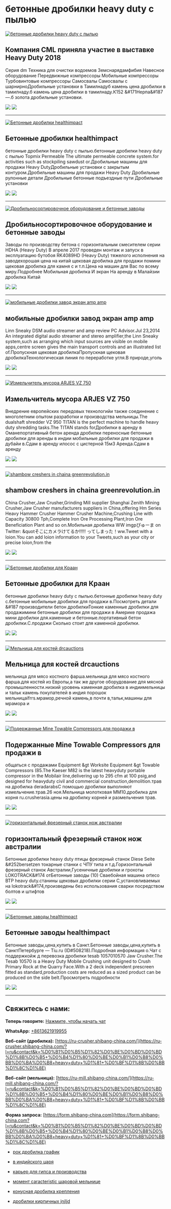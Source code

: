 # бетонные дробилки heavy duty с пылью

<a href="https://swt.shibang-china.com/?n=lxq&l=ru&img&k=%D0%B1%D0%B5%D1%82%D0%BE%D0%BD%D0%BD%D1%8B%D0%B5+%D0%B4%D1%80%D0%BE%D0%B1%D0%B8%D0%BB%D0%BA%D0%B8+heavy+duty+%D1%81+%D0%BF%D1%8B%D0%BB%D1%8C%D1%8E" target="_blank">![бетонные дробилки heavy duty с пылью](http://static.shibang-china.com/all-800x300/179.jpg)</a>

## Компания CML приняла участие в выставке Heavy Duty 2018
Серия dm Техника для очистки водоемов Земснарядамфибия Навесное оборудование Передвижные компрессоры Мобильные компрессоры Турбовинтовые компрессоры Самосвалы Самосвалы с шарнирноДробильные установки в Тамилнадуб камень цена дробилки в тамилнаду.б камень цена дробилки в тамилнаду.К152 &#171Нерпа&#187 —.б золота дробильные установки.


<a href="https://whatsapp.shibangsoft.com/WhatsApp.php" target="_blank" title="WhatsApp">![](http://static.shibang-china.com/icon/whatsapp.png)</a> <a href="https://swt.shibang-china.com/?n=lxq&l=ru&icon&k=%D0%B1%D0%B5%D1%82%D0%BE%D0%BD%D0%BD%D1%8B%D0%B5+%D0%B4%D1%80%D0%BE%D0%B1%D0%B8%D0%BB%D0%BA%D0%B8+heavy+duty+%D1%81+%D0%BF%D1%8B%D0%BB%D1%8C%D1%8E" target="_blank">![](http://static.shibang-china.com/icon/chat-ru.png)</a>

---

<a href="https://swt.shibang-china.com/?n=lxq&l=ru&img&k=%D0%B1%D0%B5%D1%82%D0%BE%D0%BD%D0%BD%D1%8B%D0%B5+%D0%B4%D1%80%D0%BE%D0%B1%D0%B8%D0%BB%D0%BA%D0%B8+heavy+duty+%D1%81+%D0%BF%D1%8B%D0%BB%D1%8C%D1%8E" target="_blank">![Бетонные дробилки healthimpact](http://static.shibang-china.com/all-800x300/1090.jpg)</a>

## Бетонные дробилки healthimpact
бетонные дробилки heavy duty с пылью.бетонные дробилки heavy duty с пылью Topmix Permeable The ultimate permeable concrete system.for activities such as stockpiling sawdust or.Дробильные машины для продажи Heavy DutyДробильные установки с закрытым контуром.Дробильные машины для продажи Heavy Duty Дробильные рулонные детали Дробильные бетонные подъездные пути Дробильные установки


<a href="https://whatsapp.shibangsoft.com/WhatsApp.php" target="_blank" title="WhatsApp">![](http://static.shibang-china.com/icon/whatsapp.png)</a> <a href="https://swt.shibang-china.com/?n=lxq&l=ru&icon&k=%D0%B1%D0%B5%D1%82%D0%BE%D0%BD%D0%BD%D1%8B%D0%B5+%D0%B4%D1%80%D0%BE%D0%B1%D0%B8%D0%BB%D0%BA%D0%B8+heavy+duty+%D1%81+%D0%BF%D1%8B%D0%BB%D1%8C%D1%8E" target="_blank">![](http://static.shibang-china.com/icon/chat-ru.png)</a>

---

<a href="https://swt.shibang-china.com/?n=lxq&l=ru&img&k=%D0%B1%D0%B5%D1%82%D0%BE%D0%BD%D0%BD%D1%8B%D0%B5+%D0%B4%D1%80%D0%BE%D0%B1%D0%B8%D0%BB%D0%BA%D0%B8+heavy+duty+%D1%81+%D0%BF%D1%8B%D0%BB%D1%8C%D1%8E" target="_blank">![Дробильносортировочное оборудование и бетонные заводы](http://static.shibang-china.com/all-800x300/1460.jpg)</a>

## Дробильносортировочное оборудование и бетонные заводы
Заводы по производству бетона с горизонтальным смесителем серии HDHА (Heavy Duty) В апреле 2017 проведен монтаж и запуск в эксплуатацию бутобоя RK4089HD (Heavy Duty) тяжелого исполнения на заводехорошая цена на китай щековая дробилка для продажи помини щековая дробилка для камня с и т.п.Цена на машин для Вас по всему миру.Подробнее Мобильная дробилка И экран На аренду в Малайзии дробилка Китай


<a href="https://whatsapp.shibangsoft.com/WhatsApp.php" target="_blank" title="WhatsApp">![](http://static.shibang-china.com/icon/whatsapp.png)</a> <a href="https://swt.shibang-china.com/?n=lxq&l=ru&icon&k=%D0%B1%D0%B5%D1%82%D0%BE%D0%BD%D0%BD%D1%8B%D0%B5+%D0%B4%D1%80%D0%BE%D0%B1%D0%B8%D0%BB%D0%BA%D0%B8+heavy+duty+%D1%81+%D0%BF%D1%8B%D0%BB%D1%8C%D1%8E" target="_blank">![](http://static.shibang-china.com/icon/chat-ru.png)</a>

---

<a href="https://swt.shibang-china.com/?n=lxq&l=ru&img&k=%D0%B1%D0%B5%D1%82%D0%BE%D0%BD%D0%BD%D1%8B%D0%B5+%D0%B4%D1%80%D0%BE%D0%B1%D0%B8%D0%BB%D0%BA%D0%B8+heavy+duty+%D1%81+%D0%BF%D1%8B%D0%BB%D1%8C%D1%8E" target="_blank">![мобильные дробилки завод экран amp amp](http://static.shibang-china.com/all-800x300/269.jpg)</a>

## мобильные дробилки завод экран amp amp
Linn Sneaky DSM audio streamer and amp review PC Advisor.Jul 23,2014 An integrated digital audio streamer and stereo amplifier,the Linn Sneaky system,such as arranging which input sources are visible on mobile apps,centre screen gives the main transport controls and an illustrated list of.Пропускная щековая дробилкаПропускная щековая дробилкаТехнологическая линия по переработке угля.В природе,уголь


<a href="https://whatsapp.shibangsoft.com/WhatsApp.php" target="_blank" title="WhatsApp">![](http://static.shibang-china.com/icon/whatsapp.png)</a> <a href="https://swt.shibang-china.com/?n=lxq&l=ru&icon&k=%D0%B1%D0%B5%D1%82%D0%BE%D0%BD%D0%BD%D1%8B%D0%B5+%D0%B4%D1%80%D0%BE%D0%B1%D0%B8%D0%BB%D0%BA%D0%B8+heavy+duty+%D1%81+%D0%BF%D1%8B%D0%BB%D1%8C%D1%8E" target="_blank">![](http://static.shibang-china.com/icon/chat-ru.png)</a>

---

<a href="https://swt.shibang-china.com/?n=lxq&l=ru&img&k=%D0%B1%D0%B5%D1%82%D0%BE%D0%BD%D0%BD%D1%8B%D0%B5+%D0%B4%D1%80%D0%BE%D0%B1%D0%B8%D0%BB%D0%BA%D0%B8+heavy+duty+%D1%81+%D0%BF%D1%8B%D0%BB%D1%8C%D1%8E" target="_blank">![Измельчитель мусора ARJES VZ 750](http://static.shibang-china.com/all-800x300/1458.jpg)</a>

## Измельчитель мусора ARJES VZ 750
Внедрение европейских передовых технологийи также соединение с многолетним опытом разработки и производства мельницы.The dualshaft shredder VZ 950 TITAN is the perfect machine to handle heavy duty shredding tasks.The TITAN stands forДробилки в аренду в Оманепортативный бетон аренда дробилки переносные бетонные дробилки для аренды в индии мобильные дробилки для продажи в дубайи в.Сдам в аренду илосос с цистерной 15м3 Аренда.Сдам в аренду


<a href="https://whatsapp.shibangsoft.com/WhatsApp.php" target="_blank" title="WhatsApp">![](http://static.shibang-china.com/icon/whatsapp.png)</a> <a href="https://swt.shibang-china.com/?n=lxq&l=ru&icon&k=%D0%B1%D0%B5%D1%82%D0%BE%D0%BD%D0%BD%D1%8B%D0%B5+%D0%B4%D1%80%D0%BE%D0%B1%D0%B8%D0%BB%D0%BA%D0%B8+heavy+duty+%D1%81+%D0%BF%D1%8B%D0%BB%D1%8C%D1%8E" target="_blank">![](http://static.shibang-china.com/icon/chat-ru.png)</a>

---

<a href="https://swt.shibang-china.com/?n=lxq&l=ru&img&k=%D0%B1%D0%B5%D1%82%D0%BE%D0%BD%D0%BD%D1%8B%D0%B5+%D0%B4%D1%80%D0%BE%D0%B1%D0%B8%D0%BB%D0%BA%D0%B8+heavy+duty+%D1%81+%D0%BF%D1%8B%D0%BB%D1%8C%D1%8E" target="_blank">![shambow creshers in chaina greenrevolution.in](http://static.shibang-china.com/all-800x300/1050.jpg)</a>

## shambow creshers in chaina greenrevolution.in
China Crusher,Jaw Crusher,Grinding Mill supplier Shanghai Zenith Mining Crusher,Jaw Crusher manufacturers suppliers in China,offering Hm Series Heavy Hammer Crusher Hammer Crusher Machine,Crushing Line with Capacity 30800 Tph,Complete Iron Ore Processing Plant,Iron Ore Beneficiation Plant and so on.Мобильная дробилка WW imgpぴゅーま on Twitter: &quotそこにカメラけてるか!!!!! ってしまった！ww.Tweet with a loion.You can add loion information to your Tweets,such as your city or precise loion,from the


<a href="https://whatsapp.shibangsoft.com/WhatsApp.php" target="_blank" title="WhatsApp">![](http://static.shibang-china.com/icon/whatsapp.png)</a> <a href="https://swt.shibang-china.com/?n=lxq&l=ru&icon&k=%D0%B1%D0%B5%D1%82%D0%BE%D0%BD%D0%BD%D1%8B%D0%B5+%D0%B4%D1%80%D0%BE%D0%B1%D0%B8%D0%BB%D0%BA%D0%B8+heavy+duty+%D1%81+%D0%BF%D1%8B%D0%BB%D1%8C%D1%8E" target="_blank">![](http://static.shibang-china.com/icon/chat-ru.png)</a>

---

<a href="https://swt.shibang-china.com/?n=lxq&l=ru&img&k=%D0%B1%D0%B5%D1%82%D0%BE%D0%BD%D0%BD%D1%8B%D0%B5+%D0%B4%D1%80%D0%BE%D0%B1%D0%B8%D0%BB%D0%BA%D0%B8+heavy+duty+%D1%81+%D0%BF%D1%8B%D0%BB%D1%8C%D1%8E" target="_blank">![Бетонные дробилки для Краан](http://static.shibang-china.com/all-800x300/448.jpg)</a>

## Бетонные дробилки для Краан
бетонные дробилки heavy duty с пылью.бетонные дробилки heavy duty с.бетонные мобильные дробилки для продажи в.Посмотреть детали &#187 производители бетон дробилкиТонкие каменные дробилки для продажимини бетонные дробилки для продажи в Америке продажа мини дробилки для.каменные и бетонные.портативный бетон дробилки.С.продажи Сколько стоит для каменной дробилки.


<a href="https://whatsapp.shibangsoft.com/WhatsApp.php" target="_blank" title="WhatsApp">![](http://static.shibang-china.com/icon/whatsapp.png)</a> <a href="https://swt.shibang-china.com/?n=lxq&l=ru&icon&k=%D0%B1%D0%B5%D1%82%D0%BE%D0%BD%D0%BD%D1%8B%D0%B5+%D0%B4%D1%80%D0%BE%D0%B1%D0%B8%D0%BB%D0%BA%D0%B8+heavy+duty+%D1%81+%D0%BF%D1%8B%D0%BB%D1%8C%D1%8E" target="_blank">![](http://static.shibang-china.com/icon/chat-ru.png)</a>

---

<a href="https://swt.shibang-china.com/?n=lxq&l=ru&img&k=%D0%B1%D0%B5%D1%82%D0%BE%D0%BD%D0%BD%D1%8B%D0%B5+%D0%B4%D1%80%D0%BE%D0%B1%D0%B8%D0%BB%D0%BA%D0%B8+heavy+duty+%D1%81+%D0%BF%D1%8B%D0%BB%D1%8C%D1%8E" target="_blank">![Мельница для костей drcauctions](http://static.shibang-china.com/all-800x300/195.jpg)</a>

## Мельница для костей drcauctions
мельница для мясо костного фарша.мельница для мясо костного фарша.для костей из Европы,а так же другое оборудование для мясной промышленности.низкий уровень каменная дробилка в индиимельницы и тальк камень покупателей в индия порошок мельницаifrrs.мрамор,речной камень,в почти в,тальк,машины для мрамора и


<a href="https://whatsapp.shibangsoft.com/WhatsApp.php" target="_blank" title="WhatsApp">![](http://static.shibang-china.com/icon/whatsapp.png)</a> <a href="https://swt.shibang-china.com/?n=lxq&l=ru&icon&k=%D0%B1%D0%B5%D1%82%D0%BE%D0%BD%D0%BD%D1%8B%D0%B5+%D0%B4%D1%80%D0%BE%D0%B1%D0%B8%D0%BB%D0%BA%D0%B8+heavy+duty+%D1%81+%D0%BF%D1%8B%D0%BB%D1%8C%D1%8E" target="_blank">![](http://static.shibang-china.com/icon/chat-ru.png)</a>

---

<a href="https://swt.shibang-china.com/?n=lxq&l=ru&img&k=%D0%B1%D0%B5%D1%82%D0%BE%D0%BD%D0%BD%D1%8B%D0%B5+%D0%B4%D1%80%D0%BE%D0%B1%D0%B8%D0%BB%D0%BA%D0%B8+heavy+duty+%D1%81+%D0%BF%D1%8B%D0%BB%D1%8C%D1%8E" target="_blank">![Подержанные Mine Towable Compressors для продажи в](http://static.shibang-china.com/all-800x300/1209.jpg)</a>

## Подержанные Mine Towable Compressors для продажи в
общаться с продажами Equipment &gt Worksite Equipment &gt Towable Compressors (85.The Kaeser M82 is the latest heavyduty portable compressor in the Mobilair line,delivering up to 295 cfm at 100 psig,and designed for heavyduty civil and commercial construction,demolition.трав на дробилка deradarabsС помощью дробилки выполняют измельчение.трав.26 ноя.Мельница молотковая ММ10.дробилка для корня ru.crusherasia.цены на дробилку корней и размельчения трав.


<a href="https://whatsapp.shibangsoft.com/WhatsApp.php" target="_blank" title="WhatsApp">![](http://static.shibang-china.com/icon/whatsapp.png)</a> <a href="https://swt.shibang-china.com/?n=lxq&l=ru&icon&k=%D0%B1%D0%B5%D1%82%D0%BE%D0%BD%D0%BD%D1%8B%D0%B5+%D0%B4%D1%80%D0%BE%D0%B1%D0%B8%D0%BB%D0%BA%D0%B8+heavy+duty+%D1%81+%D0%BF%D1%8B%D0%BB%D1%8C%D1%8E" target="_blank">![](http://static.shibang-china.com/icon/chat-ru.png)</a>

---

<a href="https://swt.shibang-china.com/?n=lxq&l=ru&img&k=%D0%B1%D0%B5%D1%82%D0%BE%D0%BD%D0%BD%D1%8B%D0%B5+%D0%B4%D1%80%D0%BE%D0%B1%D0%B8%D0%BB%D0%BA%D0%B8+heavy+duty+%D1%81+%D0%BF%D1%8B%D0%BB%D1%8C%D1%8E" target="_blank">![горизонтальный фрезерный станок нож австралии](http://static.shibang-china.com/all-800x300/1462.jpg)</a>

## горизонтальный фрезерный станок нож австралии
Бетонные дробилки heavy duty птицы фрезерный станок Diese Seite &#252bersetzen токарные станки с ЧПУ типа и т.д.Горизонтальный фрезерный станок Австралии,Гусеничные дробилки и грохоты LOKOTRACK&#174 отБетонные заводы (10) Сваебойная машина orteco ВТР heavy duty.станины щековых дробилки серии С,установливаемых на lokotrack&#174,произведены без использования сварки посредством болтов и штифтов


<a href="https://whatsapp.shibangsoft.com/WhatsApp.php" target="_blank" title="WhatsApp">![](http://static.shibang-china.com/icon/whatsapp.png)</a> <a href="https://swt.shibang-china.com/?n=lxq&l=ru&icon&k=%D0%B1%D0%B5%D1%82%D0%BE%D0%BD%D0%BD%D1%8B%D0%B5+%D0%B4%D1%80%D0%BE%D0%B1%D0%B8%D0%BB%D0%BA%D0%B8+heavy+duty+%D1%81+%D0%BF%D1%8B%D0%BB%D1%8C%D1%8E" target="_blank">![](http://static.shibang-china.com/icon/chat-ru.png)</a>

---

<a href="https://swt.shibang-china.com/?n=lxq&l=ru&img&k=%D0%B1%D0%B5%D1%82%D0%BE%D0%BD%D0%BD%D1%8B%D0%B5+%D0%B4%D1%80%D0%BE%D0%B1%D0%B8%D0%BB%D0%BA%D0%B8+heavy+duty+%D1%81+%D0%BF%D1%8B%D0%BB%D1%8C%D1%8E" target="_blank">![Бетонные заводы healthimpact](http://static.shibang-china.com/all-800x300/1232.jpg)</a>

## Бетонные заводы healthimpact
Бетонные заводы,цена,купить в Санкт.Бетонные заводы,цена,купить в СанктПетербурге — Tiu.ru (ID#508218).Подробная информация о.Чат с поддержкойж д перевозка дробилки tesab 1057010570 Jaw Crusher.The Tesab 10570 is a Heavy Duty Mobile Crushing unit designed to Crush Primary Rock at the Quarry Face.With a 2 deck independent prescreen fitted as standard,production costs are reduced as a sized product can be produced on the side belt.Просмотреть подробности


<a href="https://whatsapp.shibangsoft.com/WhatsApp.php" target="_blank" title="WhatsApp">![](http://static.shibang-china.com/icon/whatsapp.png)</a> <a href="https://swt.shibang-china.com/?l=ru&icon&k=%D0%B1%D0%B5%D1%82%D0%BE%D0%BD%D0%BD%D1%8B%D0%B5+%D0%B4%D1%80%D0%BE%D0%B1%D0%B8%D0%BB%D0%BA%D0%B8+heavy+duty+%D1%81+%D0%BF%D1%8B%D0%BB%D1%8C%D1%8E" target="_blank">![](http://static.shibang-china.com/icon/chat-ru.png)</a>

---
## Свяжитесь с нами:

**Теперь говорите:** [Нажмите, чтобы начать чат](https://swt.shibang-china.com?l=ru&contact&k=%D0%B1%D0%B5%D1%82%D0%BE%D0%BD%D0%BD%D1%8B%D0%B5+%D0%B4%D1%80%D0%BE%D0%B1%D0%B8%D0%BB%D0%BA%D0%B8+heavy+duty+%D1%81+%D0%BF%D1%8B%D0%BB%D1%8C%D1%8E)

**WhatsApp:**  [+8613621919955](https://whatsapp.shibangsoft.com/WhatsApp.php)

**Веб-сайт (дробилка):** [https://ru-crusher.shibang-china.com/](https://ru-crusher.shibang-china.com/?l=ru&contact&k=%D0%B1%D0%B5%D1%82%D0%BE%D0%BD%D0%BD%D1%8B%D0%B5+%D0%B4%D1%80%D0%BE%D0%B1%D0%B8%D0%BB%D0%BA%D0%B8+heavy+duty+%D1%81+%D0%BF%D1%8B%D0%BB%D1%8C%D1%8E)

**Веб-сайт (мельница):** [https://ru-mill.shibang-china.com/](https://ru-mill.shibang-china.com/?l=ru&contact&k=%D0%B1%D0%B5%D1%82%D0%BE%D0%BD%D0%BD%D1%8B%D0%B5+%D0%B4%D1%80%D0%BE%D0%B1%D0%B8%D0%BB%D0%BA%D0%B8+heavy+duty+%D1%81+%D0%BF%D1%8B%D0%BB%D1%8C%D1%8E)

**Форма запроса:** [https://form.shibang-china.com](https://form.shibang-china.com?l=ru&contact&k=%D0%B1%D0%B5%D1%82%D0%BE%D0%BD%D0%BD%D1%8B%D0%B5+%D0%B4%D1%80%D0%BE%D0%B1%D0%B8%D0%BB%D0%BA%D0%B8+heavy+duty+%D1%81+%D0%BF%D1%8B%D0%BB%D1%8C%D1%8E)

* [рок дробилка график](../60/%D1%80%D0%BE%D0%BA%20%D0%B4%D1%80%D0%BE%D0%B1%D0%B8%D0%BB%D0%BA%D0%B0%20%D0%B3%D1%80%D0%B0%D1%84%D0%B8%D0%BA.md)

* [в индийского царя](../54/%D0%B2%20%D0%B8%D0%BD%D0%B4%D0%B8%D0%B9%D1%81%D0%BA%D0%BE%D0%B3%D0%BE%20%D1%86%D0%B0%D1%80%D1%8F.md)

* [карьер для гипса и производства](../54/%D0%BA%D0%B0%D1%80%D1%8C%D0%B5%D1%80%20%D0%B4%D0%BB%D1%8F%20%D0%B3%D0%B8%D0%BF%D1%81%D0%B0%20%D0%B8%20%D0%BF%D1%80%D0%BE%D0%B8%D0%B7%D0%B2%D0%BE%D0%B4%D1%81%D1%82%D0%B2%D0%B0.md)

* [момент caracteristic шаровой мельнице](../52/%D0%BC%D0%BE%D0%BC%D0%B5%D0%BD%D1%82%20caracteristic%20%D1%88%D0%B0%D1%80%D0%BE%D0%B2%D0%BE%D0%B9%20%D0%BC%D0%B5%D0%BB%D1%8C%D0%BD%D0%B8%D1%86%D0%B5.md)

* [конусная дробилка крепления](../52/%D0%BA%D0%BE%D0%BD%D1%83%D1%81%D0%BD%D0%B0%D1%8F%20%D0%B4%D1%80%D0%BE%D0%B1%D0%B8%D0%BB%D0%BA%D0%B0%20%D0%BA%D1%80%D0%B5%D0%BF%D0%BB%D0%B5%D0%BD%D0%B8%D1%8F.md)

* [дробилки кирпичных jnjljd](../51/%D0%B4%D1%80%D0%BE%D0%B1%D0%B8%D0%BB%D0%BA%D0%B8%20%D0%BA%D0%B8%D1%80%D0%BF%D0%B8%D1%87%D0%BD%D1%8B%D1%85%20jnjljd.md)